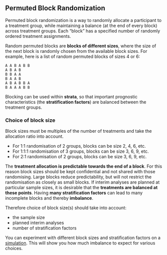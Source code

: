 ## Permuted Block Randomization

Permuted block randomization is a way to randomly allocate a participant to a treatment group, while maintaining a balance (at the end of every block) across treatment groups. Each “block” has a specified number of randomly ordered treatment assignments.

Random permuted blocks are **blocks of different sizes**, where the size of the next block is randomly chosen from the available block sizes. For example, here is a list of random permuted blocks of sizes 4 or 6:

```
A A B A B B 
A B A B 
B B A A 
B A A B 
A B A B B A 
B A A A B B
```

Blocking can be used within **strata**, so that important prognostic characteristics (the **stratification factors**) are balanced between the treatment groups.

### Choice of block size

Block sizes must be multiples of the number of treatments and take the allocation ratio into account. 
* For 1:1 randomisation of 2 groups, blocks can be size 2, 4, 6, etc. 
* For 1:1:1 randomisation of 3 groups, blocks can be size 3, 6, 9, etc.
* For 2:1 randomisation of 2 groups, blocks can be size 3, 6, 9, etc.

The **treatment allocation is predictable towards the end of a block**. For this reason block sizes should be kept confidential and not shared with those randomising. Large blocks reduce predictability, but will not restrict the randomisation as closely as small blocks. If interim analyses are planned at particular sample sizes, it is desirable that the **treatments are balanced at these points**. Having **many stratification factors** can lead to many incomplete blocks and thereby **imbalance**. 

Therefore choice of block size(s) should take into account:
* the sample size
* planned interim analyses
* number of stratification factors

You can experiment with different block sizes and stratification factors on a [simulation](https://www.sealedenvelope.com/randomisation/simulation/). This will show you how much imbalance to expect for various choices.
